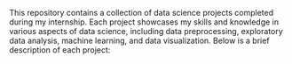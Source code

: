 This repository contains a collection of data science projects completed during my internship. Each project showcases my skills and knowledge in various aspects of data science, including data preprocessing, exploratory data analysis, machine learning, and data visualization. Below is a brief description of each project:
